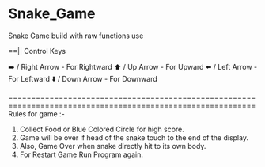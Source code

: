 # Snake_Game
Snake Game build with raw functions use


==||  Control Keys

➡️ / Right Arrow - For Rightward
⬆️ / Up Arrow - For Upward
⬅️ / Left Arrow - For Leftward
⬇️ / Down Arrow - For Downward

============================================================================================================
                              Rules for game :-
 1. Collect Food or Blue Colored Circle for high score.
 2. Game will be over if head of the snake touch to the end of the display.
 3. Also, Game Over when snake directly hit to its own body.
 4. For Restart Game Run Program again.
